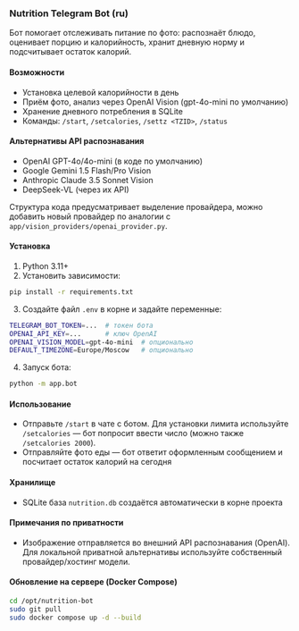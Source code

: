 ### Nutrition Telegram Bot (ru)

Бот помогает отслеживать питание по фото: распознаёт блюдо, оценивает порцию и калорийность, хранит дневную норму и подсчитывает остаток калорий.

#### Возможности
- Установка целевой калорийности в день
- Приём фото, анализ через OpenAI Vision (gpt-4o-mini по умолчанию)
- Хранение дневного потребления в SQLite
- Команды: `/start`, `/setcalories`, `/settz <TZID>`, `/status`

#### Альтернативы API распознавания
- OpenAI GPT-4o/4o-mini (в коде по умолчанию)
- Google Gemini 1.5 Flash/Pro Vision
- Anthropic Claude 3.5 Sonnet Vision
- DeepSeek-VL (через их API)

Структура кода предусматривает выделение провайдера, можно добавить новый провайдер по аналогии с `app/vision_providers/openai_provider.py`.

#### Установка
1) Python 3.11+
2) Установить зависимости:

```bash
pip install -r requirements.txt
```

3) Создайте файл `.env` в корне и задайте переменные:

```bash
TELEGRAM_BOT_TOKEN=...  # токен бота
OPENAI_API_KEY=...      # ключ OpenAI
OPENAI_VISION_MODEL=gpt-4o-mini  # опционально
DEFAULT_TIMEZONE=Europe/Moscow   # опционально
```

4) Запуск бота:

```bash
python -m app.bot
```

#### Использование
- Отправьте `/start` в чате с ботом. Для установки лимита используйте `/setcalories` — бот попросит ввести число (можно также `/setcalories 2000`).
- Отправляйте фото еды — бот ответит оформленным сообщением и посчитает остаток калорий на сегодня

#### Хранилище
- SQLite база `nutrition.db` создаётся автоматически в корне проекта

#### Примечания по приватности
- Изображение отправляется во внешний API распознавания (OpenAI). Для локальной приватной альтернативы используйте собственный провайдер/хостинг модели. 

#### Обновление на сервере (Docker Compose)

```bash
cd /opt/nutrition-bot
sudo git pull
sudo docker compose up -d --build
``` 